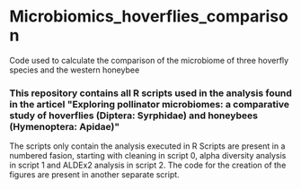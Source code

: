 # Microbiomics_hoverflies_comparison
Code used to calculate the comparison of the microbiome of three hoverfly species and the western honeybee

### This repository contains all R scripts used in the analysis found in the articel "Exploring pollinator microbiomes: a comparative study of hoverflies (Diptera: Syrphidae) and honeybees (Hymenoptera: Apidae)"
The scripts only contain the analysis executed in R
Scripts are present in a numbered fasion, starting with cleaning in script 0, alpha diversity analysis in script 1 and ALDEx2 analysis in script 2. The code for the creation of the figures are present in another separate script. 
